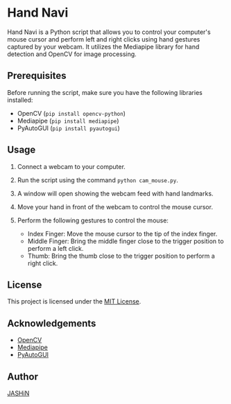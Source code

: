 # Hand Navi

Hand Navi is a Python script that allows you to control your computer's mouse cursor and perform left and right clicks using hand gestures captured by your webcam. It utilizes the Mediapipe library for hand detection and OpenCV for image processing.

## Prerequisites

Before running the script, make sure you have the following libraries installed:

- OpenCV (`pip install opencv-python`)
- Mediapipe (`pip install mediapipe`)
- PyAutoGUI (`pip install pyautogui`)

## Usage

1. Connect a webcam to your computer.
2. Run the script using the command `python cam_mouse.py`.
3. A window will open showing the webcam feed with hand landmarks.
4. Move your hand in front of the webcam to control the mouse cursor.
5. Perform the following gestures to control the mouse:

   - Index Finger: Move the mouse cursor to the tip of the index finger.
   - Middle Finger: Bring the middle finger close to the trigger position to perform a left click.
   - Thumb: Bring the thumb close to the trigger position to perform a right click.

## License

This project is licensed under the [MIT License](LICENSE).

## Acknowledgements

- [OpenCV](https://opencv.org/)
- [Mediapipe](https://mediapipe.dev/)
- [PyAutoGUI](https://pyautogui.readthedocs.io/)

## Author
[JASHiN]([https://pyautogui.readthedocs.io/](https://github.com/JASHiNSENNiN)https://github.com/JASHiNSENNiN)
